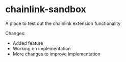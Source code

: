 # chainlink-sandbox
A place to test out the chainlink extension functionality

Changes:
* Added feature
* Working on implementation
*   More changes to improve implementation

